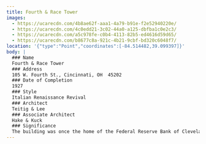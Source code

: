 ```yaml
---
title: Fourth & Race Tower
images:
  - https://ucarecdn.com/4b8ae62f-aaa1-4a79-b91e-f2e52940220e/
  - https://ucarecdn.com/4c0edd21-3c02-44a0-a125-dbfba1c0e2c3/
  - https://ucarecdn.com/a5c978fe-c0b4-4113-82b5-ed4616d59d65/
  - https://ucarecdn.com/b8677c8a-921c-4b21-9cbf-bd320c6048f7/
location: '{"type":"Point","coordinates":[-84.514482,39.099397]}'
body: |
  ### Name
  Fourth & Race Tower
  ### Address
  105 W. Fourth St., Cincinnati, OH  45202
  ### Date of Completion
  1927
  ### Style
  Italian Renaissance Revival
  ### Architect
  Teitig & Lee
  ### Associate Architect
  Hake & Kuck
  ### Significance
  The building was once the home of the Federal Reserve Bank of Cleveland.
---
```

